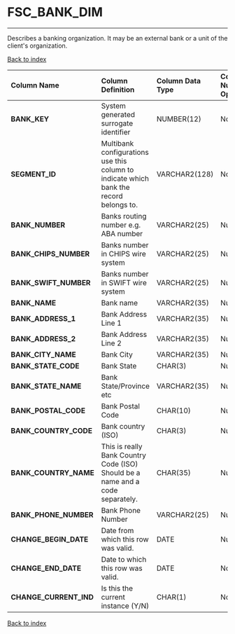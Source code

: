# FSC_BANK_DIM

---

Describes a banking organization.  It may be an external bank or a unit of the client's organization.

[Back to index](./index.md)

| Column Name            | Column Definition                                                                      | Column Data Type   | Column Null Option   | PK   | FK   |
|:-----------------------|:---------------------------------------------------------------------------------------|:-------------------|:---------------------|:-----|:-----|
| **BANK_KEY**           | System generated surrogate identifier                                                  | NUMBER(12)         | Not Null             | Yes  | No   |
| **SEGMENT_ID**         | Multibank configurations use this column to indicate which bank the record belongs to. | VARCHAR2(128)      | Not Null             | Yes  | No   |
| **BANK_NUMBER**        | Banks routing number e.g. ABA number                                                   | VARCHAR2(25)       | Null                 | No   | No   |
| **BANK_CHIPS_NUMBER**  | Banks number in CHIPS wire system                                                      | VARCHAR2(25)       | Null                 | No   | No   |
| **BANK_SWIFT_NUMBER**  | Banks number in SWIFT wire system                                                      | VARCHAR2(25)       | Null                 | No   | No   |
| **BANK_NAME**          | Bank name                                                                              | VARCHAR2(35)       | Null                 | No   | No   |
| **BANK_ADDRESS_1**     | Bank Address Line 1                                                                    | VARCHAR2(35)       | Null                 | No   | No   |
| **BANK_ADDRESS_2**     | Bank Address Line 2                                                                    | VARCHAR2(35)       | Null                 | No   | No   |
| **BANK_CITY_NAME**     | Bank City                                                                              | VARCHAR2(35)       | Null                 | No   | No   |
| **BANK_STATE_CODE**    | Bank State                                                                             | CHAR(3)            | Null                 | No   | No   |
| **BANK_STATE_NAME**    | Bank State/Province etc                                                                | VARCHAR2(35)       | Null                 | No   | No   |
| **BANK_POSTAL_CODE**   | Bank Postal Code                                                                       | CHAR(10)           | Null                 | No   | No   |
| **BANK_COUNTRY_CODE**  | Bank country (ISO)                                                                     | CHAR(3)            | Null                 | No   | No   |
| **BANK_COUNTRY_NAME**  | This is really Bank Country Code (ISO) Should be a name and a code separately.         | CHAR(35)           | Null                 | No   | No   |
| **BANK_PHONE_NUMBER**  | Bank Phone Number                                                                      | VARCHAR2(25)       | Null                 | No   | No   |
| **CHANGE_BEGIN_DATE**  | Date from which this row was valid.                                                    | DATE               | Null                 | No   | No   |
| **CHANGE_END_DATE**    | Date to which this row was valid.                                                      | DATE               | Not Null             | No   | No   |
| **CHANGE_CURRENT_IND** | Is this the current instance (Y/N)                                                     | CHAR(1)            | Not Null             | No   | No   |

[Back to index](./index.md)